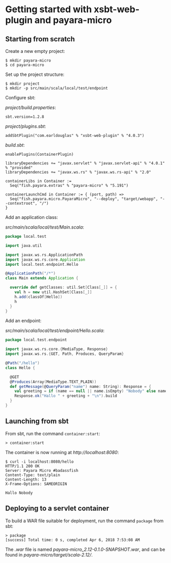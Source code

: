 # Getting started with xsbt-web-plugin and payara-micro

## Starting from scratch

Create a new empty project:

```
$ mkdir payara-micro
$ cd payara-micro
```

Set up the project structure:

```
$ mkdir project
$ mkdir -p src/main/scala/local/test/endpoint
```

Configure sbt:

*project/build.properties*:

```
sbt.version=1.2.8
```

*project/plugins.sbt*:

```
addSbtPlugin("com.earldouglas" % "xsbt-web-plugin" % "4.0.3")
```

*build.sbt*:

```
enablePlugins(ContainerPlugin)

libraryDependencies += "javax.servlet" % "javax.servlet-api" % "4.0.1" % "provided"
libraryDependencies += "javax.ws.rs" % "javax.ws.rs-api" % "2.0"

containerLibs in Container :=
  Seq("fish.payara.extras" % "payara-micro" % "5.191")

containerLaunchCmd in Container := { (port, path) =>
  Seq("fish.payara.micro.PayaraMicro", "--deploy", "target/webapp", "--contextroot", "/")
}
```

Add an application class:

*src/main/scala/local/test/Main.scala*:

```scala
package local.test

import java.util

import javax.ws.rs.ApplicationPath
import javax.ws.rs.core.Application
import local.test.endpoint.Hello

@ApplicationPath("/*")
class Main extends Application {

  override def getClasses: util.Set[Class[_]] = {
    val h = new util.HashSet[Class[_]]
    h.add(classOf[Hello])
    h
  }
}
```


Add an endpoint:

*src/main/scala/local/test/endpoint/Hello.scala*:

```scala
package local.test.endpoint

import javax.ws.rs.core.{MediaType, Response}
import javax.ws.rs.{GET, Path, Produces, QueryParam}

@Path("/hello")
class Hello {

  @GET
  @Produces(Array(MediaType.TEXT_PLAIN))
  def getMessage(@QueryParam("name") name: String): Response = {
    val greeting = if (name == null || name.isEmpty) "Nobody" else name
    Response.ok("Hallo " + greeting + "\n").build
  }
}
```

## Launching from sbt

From sbt, run the command `container:start`:

```
> container:start
```

The container is now running at *http://localhost:8080*:

```
$ curl -i localhost:8080/hello
HTTP/1.1 200 OK
Server: Payara Micro #badassfish
Content-Type: text/plain
Content-Length: 13
X-Frame-Options: SAMEORIGIN

Hallo Nobody
```

## Deploying to a servlet container

To build a WAR file suitable for deployment, run the command `package`
from sbt:

```
> package
[success] Total time: 0 s, completed Apr 6, 2018 7:53:08 AM
```

The *.war* file is named *payara-micro_2.12-0.1.0-SNAPSHOT.war*, and
can be found in *payara-micro/target/scala-2.12/*.
